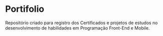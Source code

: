 # Portifolio
Repositório criado para registro dos Certificados e projetos de estudos no desenvolvimento de habilidades em Programação Front-End e Mobile.
